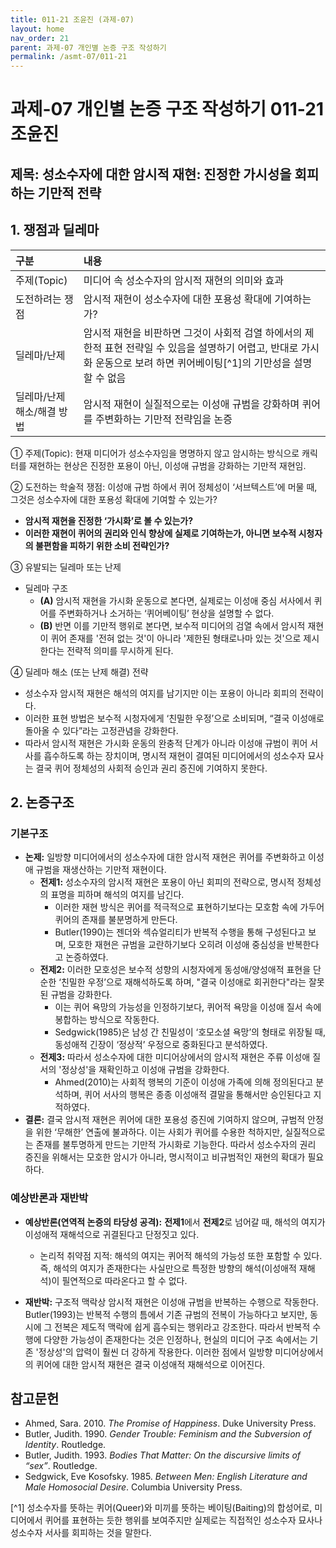 ```yaml
---
title: 011-21 조윤진 (과제-07)
layout: home
nav_order: 21
parent: 과제-07 개인별 논증 구조 작성하기
permalink: /asmt-07/011-21
---
```


# 과제-07 개인별 논증 구조 작성하기 011-21 조윤진

## 제목: 성소수자에 대한 암시적 재현: 진정한 가시성을 회피하는 기만적 전략  

## 1. 쟁점과 딜레마

| 구분 | 내용 |
|:---|:---|
| 주제(Topic) | 미디어 속 성소수자의 암시적 재현의 의미와 효과 |
| 도전하려는 쟁점 | 암시적 재현이 성소수자에 대한 포용성 확대에 기여하는가? |
| 딜레마/난제 | 암시적 재현을 비판하면 그것이 사회적 검열 하에서의 제한적 표현 전략일 수 있음을 설명하기 어렵고, 반대로 가시화 운동으로 보려 하면 퀴어베이팅[^1]의 기만성을 설명할 수 없음 |
| 딜레마/난제 해소/해결 방법 | 암시적 재현이 실질적으로는 이성애 규범을 강화하며 퀴어를 주변화하는 기만적 전략임을 논증 |

① 주제(Topic): 현재 미디어가 성소수자임을 명명하지 않고 암시하는 방식으로 캐릭터를 재현하는 현상은 진정한 포용이 아닌, 이성애 규범을 강화하는 기만적 재현임. 

② 도전하는 학술적 쟁점: 이성애 규범 하에서 퀴어 정체성이 ‘서브텍스트’에 머물 때, 그것은 성소수자에 대한 포용성 확대에 기여할 수 있는가?

- **암시적 재현을 진정한 ‘가시화’로 볼 수 있는가?**  
- **이러한 재현이 퀴어의 권리와 인식 향상에 실제로 기여하는가, 아니면 보수적 시청자의 불편함을 피하기 위한 소비 전략인가?**  

③ 유발되는 딜레마 또는 난제

- 딜레마 구조
  - **(A)** 암시적 재현을 가시화 운동으로 본다면, 실제로는 이성애 중심 서사에서 퀴어를 주변화하거나 소거하는 ‘퀴어베이팅’ 현상을 설명할 수 없다.
  - **(B)** 반면 이를 기만적 행위로 본다면, 보수적 미디어의 검열 속에서 암시적 재현이 퀴어 존재를 '전혀 없는 것'이 아니라 '제한된 형태로나마 있는 것'으로 제시한다는 전략적 의미를 무시하게 된다.

④ 딜레마 해소 (또는 난제 해결) 전략

- 성소수자 암시적 재현은 해석의 여지를 남기지만 이는 포용이 아니라 회피의 전략이다.
- 이러한 표현 방법은 보수적 시청자에게 ‘친밀한 우정’으로 소비되며, “결국 이성애로 돌아올 수 있다”라는 고정관념을 강화한다.
- 따라서 암시적 재현은 가시화 운동의 완충적 단계가 아니라 이성애 규범이 퀴어 서사를 흡수하도록 하는 장치이며, 명시적 재현이 결여된 미디어에서의 성소수자 묘사는 결국 퀴어 정체성의 사회적 승인과 권리 증진에 기여하지 못한다.

## 2. 논증구조

### 기본구조

- **논제:** 일방향 미디어에서의 성소수자에 대한 암시적 재현은 퀴어를 주변화하고 이성애 규범을 재생산하는 기만적 재현이다.
  - **전제1:** 성소수자의 암시적 재현은 포용이 아닌 회피의 전략으로, 명시적 정체성의 표명을 피하며 해석의 여지를 남긴다.
    - 이러한 재현 방식은 퀴어를 적극적으로 표현하기보다는 모호함 속에 가두어 퀴어의 존재를 불분명하게 만든다.
	- Butler(1990)는 젠더와 섹슈얼리티가 반복적 수행을 통해 구성된다고 보며, 모호한 재현은 규범을 교란하기보다 오히려 이성애 중심성을 반복한다고 논증하였다.
  - **전제2:** 이러한 모호성은 보수적 성향의 시청자에게 동성애/양성애적 표현을 단순한 ‘친밀한 우정’으로 재해석하도록 하며, "결국 이성애로 회귀한다"라는 잘못된 규범을 강화한다.
    - 이는 퀴어 욕망의 가능성을 인정하기보다, 퀴어적 욕망을 이성애 질서 속에 봉합하는 방식으로 작동한다.
    - Sedgwick(1985)은 남성 간 친밀성이 ‘호모소셜 욕망’의 형태로 위장될 때, 동성애적 긴장이 ‘정상적’ 우정으로 중화된다고 분석하였다.
  - **전제3:** 따라서 성소수자에 대한 미디어상에서의 암시적 재현은 주류 이성애 질서의 '정상성'을 재확인하고 이성애 규범을 강화한다.
      - Ahmed(2010)는 사회적 행복의 기준이 이성애 가족에 의해 정의된다고 분석하며, 퀴어 서사의 행복은 종종 이성애적 결말을 통해서만 승인된다고 지적하였다.
- **결론:** 결국 암시적 재현은 퀴어에 대한 포용성 증진에 기여하지 않으며, 규범적 안정을 위한 ‘무해한’ 연출에 불과하다. 이는 사회가 퀴어를 수용한 척하지만, 실질적으로는 존재를 불투명하게 만드는 기만적 가시화로 기능한다. 따라서 성소수자의 권리 증진을 위해서는 모호한 암시가 아니라, 명시적이고 비규범적인 재현의 확대가 필요하다.  

### 예상반론과 재반박

- **예상반론(연역적 논증의 타당성 공격):** **전제1**에서 **전제2**로 넘어갈 때, 해석의 여지가 이성애적 재해석으로 귀결된다고 단정짓고 있다.

  - 논리적 취약점 지적: 해석의 여지는 퀴어적 해석의 가능성 또한 포함할 수 있다. 즉, 해석의 여지가 존재한다는 사실만으로 특정한 방향의 해석(이성애적 재해석)이 필연적으로 따라온다고 할 수 없다.

- **재반박:** 구조적 맥락상 암시적 재현은 이성애 규범을 반복하는 수행으로 작동한다. Butler(1993)는 반복적 수행의 틈에서 기존 규범의 전복이 가능하다고 보지만, 동시에 그 전복은 제도적 맥락에 쉽게 흡수되는 행위라고 강조한다. 따라서 반복적 수행에 다양한 가능성이 존재한다는 것은 인정하나, 현실의 미디어 구조 속에서는 기존 '정상성'의 압력이 훨씬 더 강하게 작용한다. 이러한 점에서 일방향 미디어상에서의 퀴어에 대한 암시적 재현은 결국 이성애적 재해석으로 이어진다.

## 참고문헌

- Ahmed, Sara. 2010. *The Promise of Happiness*. Duke University Press.
- Butler, Judith. 1990. *Gender Trouble: Feminism and the Subversion of Identity*. Routledge.
- Butler, Judith. 1993. *Bodies That Matter: On the discursive limits of “sex”*. Routledge.
- Sedgwick, Eve Kosofsky. 1985. *Between Men: English Literature and Male Homosocial Desire*. Columbia University Press.

[^1] 성소수자를 뜻하는 퀴어(Queer)와 미끼를 뜻하는 베이팅(Baiting)의 합성어로, 미디어에서 퀴어를 표현하는 듯한 행위를 보여주지만 실제로는 직접적인 성소수자 묘사나 성소수자 서사를 회피하는 것을 말한다.